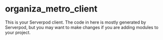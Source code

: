 # organiza_metro_client

This is your Serverpod client. The code in here is mostly generated by
Serverpod, but you may want to make changes if you are adding modules to your
project.
